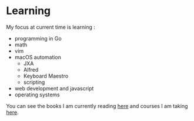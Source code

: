 # Learning

My focus at current time is learning :

- programming in Go
- math
- vim
- macOS automation 
	- JXA
	- Alfred
	- Keyboard Maestro
	- scripting
- web development and javascript
- operating systems

You can see the books I am currently reading [here](https://my.mindnode.com/N7EYLDQWCsHKRLXadZKmvTwhr9P78ARYwZchG3mq#-56.6,-1454.4,2) and courses I am taking [here](https://my.mindnode.com/uXZqWxUQsXMGnzbjgjNccxsVGgtxA6d9RsM7NsHB#67.1,-129.2,2).

